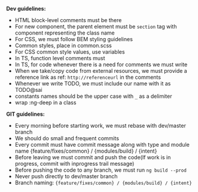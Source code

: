 **Dev guidelines:**
- HTML block-level comments must be there
- For new component, the parent element must be `section` tag with component representing the class name
- For CSS, we must follow BEM styling guidelines
- Common styles, place in common.scss
- For CSS common style values, use variables
- In TS, function level comments must
- In TS, for code whenever there is a need for comments we must write
- When we take/copy code from external resources, we must provide a reference link as
    ref: `http://referenceurl` in the comments
- Whenever we write TODO, we must include our name with it as TODO@sai
- constants names should be the upper case with `_` as a delimiter
- wrap :ng-deep in a class

**GIT guidelines:**
- Every morning before starting work, we must rebase with dev/master branch
- We should do small and frequent commits
- Every commit must have commit message along with type and module name
    {feature/fixes/common} / {modules/build} / {intent}
- Before leaving we must commit and push the code(If work is in progress, commit with inprogress trail message)
- Before pushing the code to any branch, we must run `ng build --prod`
- Never push directly to dev/master branch
- Branch naming:
    `{feature/fixes/common} / {modules/build} / {intent}`